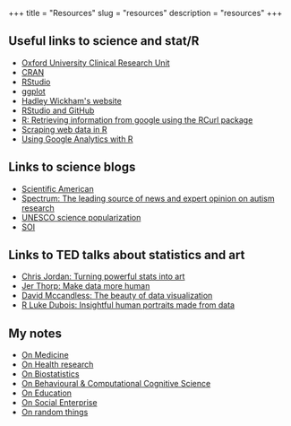 +++
title = "Resources"
slug = "resources"
description = "resources"
+++

## Useful links to science and stat/R

* [Oxford University Clinical Research Unit](http://www.oucru.org)
* [CRAN](https://cran.r-project.org)
* [RStudio](https://www.rstudio.com)
* [ggplot](http://ggplot2.org)
* [Hadley Wickham's website](http://had.co.nz)
* [RStudio and GitHub](http://www.r-bloggers.com/rstudio-and-github/)
* [R: Retrieving information from google using the RCurl package](https://ryouready.wordpress.com/2009/01/01/r-retrieving-information-from-google-with-rcurl-package/)
* [Scraping web data in R](http://www.r-bloggers.com/scraping-web-data-in-r/)
* [Using Google Analytics with R](https://developers.google.com/analytics/solutions/r-google-analytics#intro)

## Links to science blogs

* [Scientific American](https://www.scientificamerican.com)
* [Spectrum: The leading source of news and expert opinion on autism research](https://spectrumnews.org)
* [UNESCO science popularization](http://www.unesco.org/new/en/natural-sciences/science-technology/sti-policy/science-popularization/)
* [SOI](http://soi.com.vn)

## Links to TED talks about statistics and art

* [Chris Jordan: Turning powerful stats into art](https://www.ted.com/talks/chris_jordan_pictures_some_shocking_stats?language=en#t-662324)
* [Jer Thorp: Make data more human](http://www.ted.com/talks/jer_thorp_make_data_more_human)
* [David Mccandless: The beauty of data visualization](http://www.ted.com/talks/david_mccandless_the_beauty_of_data_visualization)
* [R Luke Dubois: Insightful human portraits made from data](http://www.ted.com/talks/r_luke_dubois_insightful_human_portraits_made_from_data)

## My notes

* [On Medicine](https://lampk.github.io/notebook_Medicine/)
* [On Health research](https://lampk.github.io/notebook_HealthResearch/)
* [On Biostatistics](https://lampk.github.io/notebook_Biostatistics/)
* [On Behavioural & Computational Cognitive Science](https://lampk.github.io/notebook_Behavioural_CoCoScience/)
* [On Education](https://lampk.github.io/notebook_Education/)
* [On Social Enterprise](https://lampk.github.io/notebook_SocialEnterprise/)
* [On random things](https://lampk.github.io/notebook_Misc/)
